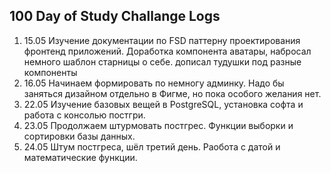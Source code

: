 ## 100 Day of Study Challange Logs
1. 15.05 Изучение документации по FSD паттерну проектирования фронтенд приложений. Доработка компонента аватары, набросал немного шаблон старницы о себе. дописал тудушки под разные компоненты
2. 16.05 Начинаем формировать по немногу админку. Надо бы заняться дизайном отдельно в Фигме, но пока особого желания нет.
3. 22.05 Изучение базовых вещей в PostgreSQL, установка софта и работа с консолью постгри.
4. 23.05 Продолжаем штурмовать постгрес. Функции выборки и сортировки базы данных.
5. 24.05 Штум постгреса, шёл третий день. Раобота с датой и математические функции.